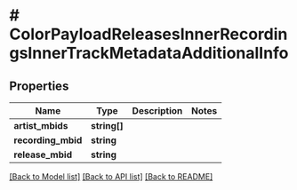 # # ColorPayloadReleasesInnerRecordingsInnerTrackMetadataAdditionalInfo

## Properties

Name | Type | Description | Notes
------------ | ------------- | ------------- | -------------
**artist_mbids** | **string[]** |  |
**recording_mbid** | **string** |  |
**release_mbid** | **string** |  |

[[Back to Model list]](../../README.md#models) [[Back to API list]](../../README.md#endpoints) [[Back to README]](../../README.md)
